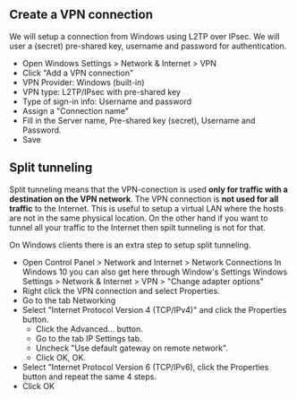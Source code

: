 ## Create a VPN connection

We will setup a connection from Windows using L2TP over IPsec. We will user a (secret) pre-shared key, username and password for authentication.

- Open Windows Settings > Network & Internet > VPN
- Click "Add a VPN connection"
- VPN Provider: Windows (built-in)
- VPN type: L2TP/IPsec with pre-shared key
- Type of sign-in info: Username and password
- Assign a "Connection name"
- Fill in the Server name, Pre-shared key (secret), Username and Password.
- Save 


## Split tunneling

Split tunneling means that the VPN-conection is used __only for traffic with a destination on the VPN network__. The VPN connection is __not used for all traffic__ to the Internet. This is useful to setup a virtual LAN where the hosts are not in the same physical location. On the other hand if you want to tunnel all your traffic to the Internet then spilt tunneling is not for that.

On Windows clients there is an extra step to setup split tunneling.

- Open Control Panel > Network and Internet > Network Connections
In Windows 10 you can also get here through Window's Settings
Windows Settings > Network & Internet > VPN > "Change adapter options"
- Right click the VPN connection and select Properties.
- Go to the tab Networking
- Select "Internet Protocol Version 4 (TCP/IPv4)" and click the Properties button. 
  + Click the Advanced... button.
  + Go to the tab IP Settings tab.
  + Uncheck "Use default gateway on remote network".
  + Click OK, OK.
- Select "Internet Protocol Version 6 (TCP/IPv6), click the Properties button and repeat the same 4 steps.
- Click OK
